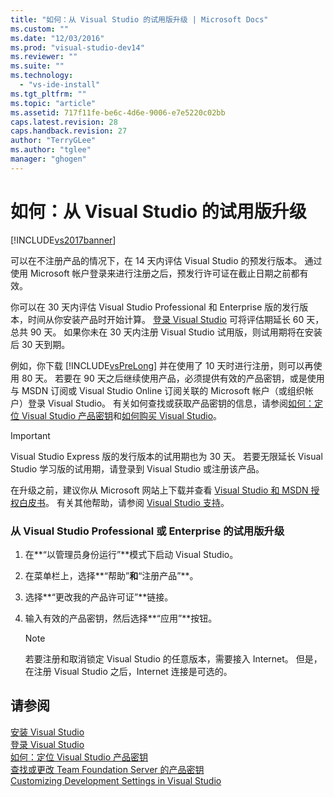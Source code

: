 ```yaml
---
title: "如何：从 Visual Studio 的试用版升级 | Microsoft Docs"
ms.custom: ""
ms.date: "12/03/2016"
ms.prod: "visual-studio-dev14"
ms.reviewer: ""
ms.suite: ""
ms.technology: 
  - "vs-ide-install"
ms.tgt_pltfrm: ""
ms.topic: "article"
ms.assetid: 717f11fe-be6c-4d6e-9006-e7e5220c02bb
caps.latest.revision: 28
caps.handback.revision: 27
author: "TerryGLee"
ms.author: "tglee"
manager: "ghogen"
---
```

# 如何：从 Visual Studio 的试用版升级
[!INCLUDE[vs2017banner](../code-quality/includes/vs2017banner.md)]

可以在不注册产品的情况下，在 14 天内评估 Visual Studio 的预发行版本。  通过使用 Microsoft 帐户登录来进行注册之后，预发行许可证在截止日期之前都有效。  
  
 你可以在 30 天内评估 Visual Studio Professional 和 Enterprise 版的发行版本，时间从你安装产品时开始计算。  [登录 Visual Studio](../ide/signing-in-to-visual-studio.md) 可将评估期延长 60 天，总共 90 天。  如果你未在 30 天内注册 Visual Studio 试用版，则试用期将在安装后 30 天到期。  
  
 例如，你下载 [!INCLUDE[vsPreLong](../code-quality/includes/vsprelong_md.md)] 并在使用了 10 天时进行注册，则可以再使用 80 天。  若要在 90 天之后继续使用产品，必须提供有效的产品密钥，或是使用与 MSDN 订阅或 Visual Studio Online 订阅关联的 Microsoft 帐户（或组织帐户）登录 Visual Studio。  有关如何查找或获取产品密钥的信息，请参阅[如何：定位 Visual Studio 产品密钥](../install/how-to-locate-the-visual-studio-product-key.md)和[如何购买 Visual Studio](http://www.visualstudio.com/products/how-to-buy-vs)。  
  
> [!IMPORTANT]
>  Visual Studio Express 版的发行版本的试用期也为 30 天。  若要无限延长 Visual Studio 学习版的试用期，请登录到 Visual Studio 或注册该产品。  
  
 在升级之前，建议你从 Microsoft 网站上下载并查看 [Visual Studio 和 MSDN 授权白皮书](http://www.microsoft.com/download/details.aspx?id=13350)。  有关其他帮助，请参阅 [Visual Studio 支持](http://support.microsoft.com/ph/1117/en-us)。  
  
### 从 Visual Studio Professional 或 Enterprise 的试用版升级  
  
1.  在**“以管理员身份运行”**模式下启动 Visual Studio。  
  
2.  在菜单栏上，选择**“帮助”**和**“注册产品”**。  
  
3.  选择**“更改我的产品许可证”**链接。  
  
4.  输入有效的产品密钥，然后选择**“应用”**按钮。  
  
    > [!NOTE]
    >  若要注册和取消锁定 Visual Studio 的任意版本，需要接入 Internet。  但是，在注册 Visual Studio 之后，Internet 连接是可选的。  
  
## 请参阅  
 [安装 Visual Studio](../Topic/Installing%20Visual%20Studio%202015.md)   
 [登录 Visual Studio](../ide/signing-in-to-visual-studio.md)   
 [如何：定位 Visual Studio 产品密钥](../install/how-to-locate-the-visual-studio-product-key.md)   
 [查找或更改 Team Foundation Server 的产品密钥](../Topic/Locate%20or%20Change%20the%20Product%20Key%20for%20Team%20Foundation%20Server.md)   
 [Customizing Development Settings in Visual Studio](http://msdn.microsoft.com/zh-cn/22c4debb-4e31-47a8-8f19-16f328d7dcd3)